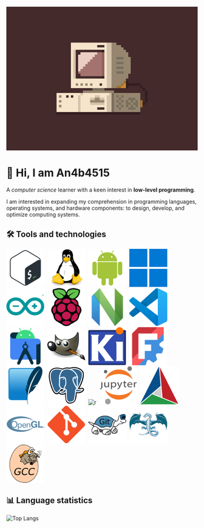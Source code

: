 <p align="center">
  <img src="https://raw.githubusercontent.com/An4b4515/MD_assets/main/profile_README/profile_README_background.gif" />
</p>

# 👋 Hi, I am An4b4515

A *computer science* learner with a keen interest in **low-level programming**.

I am interested in expanding my comprehension in programming languages, operating systems, and hardware components: to design, develop, and optimize computing systems.


## 🛠️ Tools and technologies

<div id="tool_technologies_icons">
  <img title="bash" height="100em" width="auto" src="https://github.com/An4b4515/MD_assets/blob/main/profile_README/bash.svg" />&nbsp;
  <img title="linux" height="100em" width="auto" src="https://github.com/An4b4515/MD_assets/blob/main/profile_README/linux.svg" />&nbsp;
  <img title="android" height="100em" width="auto" src="https://github.com/An4b4515/MD_assets/blob/main/profile_README/android.svg" />&nbsp;
  <img title="windows" height="100em" width="auto" src="https://github.com/An4b4515/MD_assets/blob/main/profile_README/windows.svg" />&nbsp;
  <img title="arduino" height="100em" width="auto" src="https://github.com/An4b4515/MD_assets/blob/main/profile_README/arduino.svg" />&nbsp;
  <img title="raspberrypi" height="100em" width="auto" src="https://github.com/An4b4515/MD_assets/blob/main/profile_README/raspberrypi.svg" />&nbsp;
  <img title="neovim" height="100em" width="auto" src="https://github.com/An4b4515/MD_assets/blob/main/profile_README/neovim.svg" />&nbsp;
  <img title="vscode" height="100em" width="auto" src="https://github.com/An4b4515/MD_assets/blob/main/profile_README/vscode.svg" />&nbsp;
  <img title="androidstudio" height="100em" width="auto" src="https://github.com/An4b4515/MD_assets/blob/main/profile_README/androidstudio.svg" />&nbsp;
  <img title="gimp" height="100em" width="auto" src="https://github.com/An4b4515/MD_assets/blob/main/profile_README/gimp.svg" />&nbsp;
  <img title="kicad" height="100em" width="auto" src="https://github.com/An4b4515/MD_assets/blob/main/profile_README/kicad.svg" />&nbsp;
  <img title="freecad" height="100em" width="auto" src="https://github.com/An4b4515/MD_assets/blob/main/profile_README/freecad.svg" />&nbsp;
  <img title="sqlite" height="100em" width="auto" src="https://github.com/An4b4515/MD_assets/blob/main/profile_README/sqlite.svg" />&nbsp;
  <img title="postgresql" height="100em" width="auto" src="https://github.com/An4b4515/MD_assets/blob/main/profile_README/postgresql.svg" />&nbsp;
  <img title="r" height="100em" width="auto" src="https://cdn.jsdelivr.net/gh/devicons/devicon@latest/icons/r/r-original.svg" />&nbsp;
  <img title="jupyter" height="100em" width="auto" src="https://github.com/An4b4515/MD_assets/blob/main/profile_README/jupyter.svg" />&nbsp;
  <img title="cmake" height="100em" width="auto" src="https://github.com/An4b4515/MD_assets/blob/main/profile_README/cmake.svg" />&nbsp;
  <img title="opengl" height="100em" width="auto" src="https://github.com/An4b4515/MD_assets/blob/main/profile_README/opengl.svg" />&nbsp;
  <img title="git" height="100em" width="auto" src="https://github.com/An4b4515/MD_assets/blob/main/profile_README/git.svg" />&nbsp;
  <img title="tortoisegit" height="100em" width="auto" src="https://github.com/An4b4515/MD_assets/blob/main/profile_README/tortoisegit.svg" />&nbsp;
  <img title="llvm" height="100em" width="auto" src="https://github.com/An4b4515/MD_assets/blob/main/profile_README/llvm.svg" />&nbsp;
  <img title="gcc" height="100em" width="auto" src="https://github.com/An4b4515/MD_assets/blob/main/profile_README/gcc.svg" />
</div>


## 📊 Language statistics

![Top Langs](https://github-readme-stats.vercel.app/api/top-langs/?username=An4b4515&theme=ayu-mirage)

